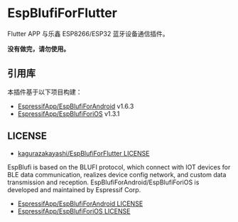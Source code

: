 # EspBlufiForFlutter

Flutter APP 与乐鑫 ESP8266/ESP32 蓝牙设备通信插件。

**没有做完，请勿使用。**

## 引用库

本插件基于以下项目构建：

- [EspressifApp/EspBlufiForAndroid](https://github.com/EspressifApp/EspBlufiForAndroid) v1.6.3
- [EspressifApp/EspBlufiForiOS](https://github.com/EspressifApp/EspBlufiForiOS) v1.3.1

## LICENSE

- [kagurazakayashi/EspBlufiForFlutter LICENSE](LICENSE)

EspBlufi is based on the BLUFI protocol, which connect with IOT devices for BLE data communication, realizes device config network, and custom data transmission and reception. EspBlufiForAndroid/EspBlufiForiOS is developed and maintained by Espressif Corp.

- [EspressifApp/EspBlufiForAndroid LICENSE](https://github.com/EspressifApp/EspBlufiForAndroid/blob/master/LICENSE)
- [EspressifApp/EspBlufiForiOS LICENSE](https://github.com/EspressifApp/EspBlufiForiOS/blob/master/LICENSE.txt)
